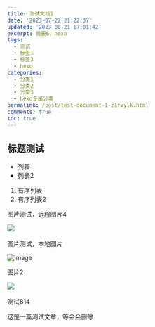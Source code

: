 ```yaml
---
title: 测试文档1
date: '2023-07-22 21:22:37'
updated: '2023-08-21 17:01:42'
excerpt: 摘要6，hexo
tags:
  - 测试
  - 标签1
  - 标签3
  - hexo
categories:
  - 分类1
  - 分类2
  - 分类3
  - hexo专属分类
permalink: /post/test-document-1-z1fvylk.html
comments: true
toc: true
---
```




## 标题测试

* 列表
* 列表2

1. 有序列表
2. 有序列表2

图片测试，远程图片4

​![](https://img1.terwer.space/api/public/202308102052670.png)​

图片测试，本地图片

​![image](https://img1.terwer.space/api/public/202308102059251.png)​

图片2

​![](https://img1.terwer.space/api/public/202308111153888.png)​

测试814

这是一篇测试文章，等会会删除

‍
